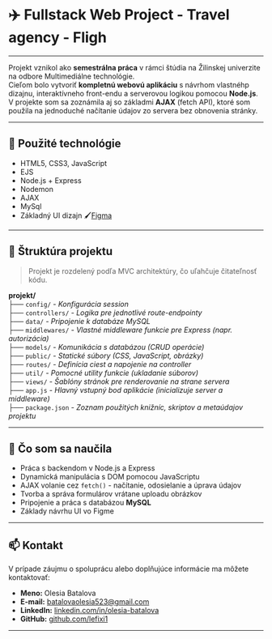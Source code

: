 # ✈️ Fullstack Web Project - **Travel agency - Fligh**

---

Projekt vznikol ako **semestrálna práca** v rámci štúdia na Žilinskej univerzite na odbore Multimediálne technológie. <br/>
Cieľom bolo vytvoriť **kompletnú webovú aplikáciu** s návrhom vlastnéhp dizajnu, interaktívneho front-endu a serverovou logikou pomocou **Node.js**. <br/>
V projekte som sa zoznámila aj so základmi **AJAX** (fetch API), ktoré som použila na jednoduché načítanie údajov zo servera bez obnovenia stránky. <br/>

---

## 🔧 Použité technológie

- HTML5, CSS3, JavaScript
- EJS
- Node.js + Express
- Nodemon
- AJAX
- MySql
- Základný UI dizajn 🖌️[Figma](https://www.figma.com/design/Wt3GqrzMAehNXkktx8ulOl/Web-design1?node-id=0-1&t=AAje1raBkhG8gEu0-1)

---

## 📂 Štruktúra projektu

> Projekt je rozdelený podľa MVC architektúry, čo uľahčuje čitateľnosť kódu.

**projekt/** <br/>
├── `config/` _- Konfigurácia session_<br/>
├── `controllers/` _- Logika pre jednotlivé route-endpointy_<br/>
├── `data/` _- Pripojenie k databáze MySQL_<br/>
├── `middlewares/` _- Vlastné middleware funkcie pre Express (napr. autorizácia)_<br/>
├── `models/` _- Komunikácia s databázou (CRUD operácie)_<br/>
├── `public/` _- Statické súbory (CSS, JavaScript, obrázky)_<br/>
├── `routes/` _- Definícia ciest a napojenie na controller_<br/>
├── `util/` _- Pomocné utility funkcie (ukladanie súborov)_<br/>
├── `views/` _- Šablóny stránok pre renderovanie na strane servera_<br/>
├── `app.js` _- Hlavný vstupný bod aplikácie (inicializuje server a middleware)_<br/>
├── `package.json` _- Zoznam použitých knižníc, skriptov a metaúdajov projektu_<br/>

---

## 🧠 Čo som sa naučila

- Práca s backendom v Node.js a Express
- Dynamická manipulácia s DOM pomocou JavaScriptu
- AJAX volanie cez `fetch()` - načítanie, odosielanie a úprava údajov
- Tvorba a správa formulárov vrátane uploadu obrázkov
- Pripojenie a práca s databázou **MySQL**
- Základy návrhu UI vo Figme

---

## 📫 Kontakt

V prípade záujmu o spoluprácu alebo doplňujúce informácie ma môžete kontaktovať:

- **Meno:** Olesia Batalova
- **E-mail:** [batalovaolesia523@gmail.com](mailto:batalovaolesia523@gmail.com)
- **LinkedIn:** [linkedin.com/in/olesia-batalova](https://www.linkedin.com/in/olesia-batalova)
- **GitHub:** [github.com/lefixi1](https://github.com/lefixi1)

---

